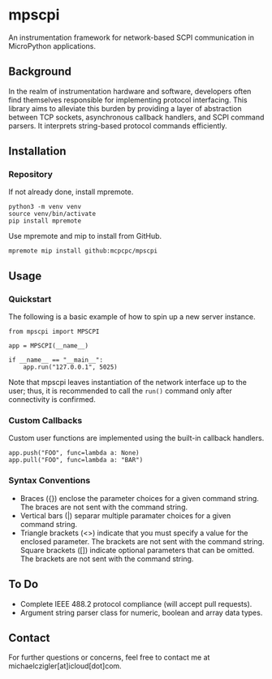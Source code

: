 # mpscpi

An instrumentation framework for network-based
SCPI communication in MicroPython applications.

## Background

In the realm of instrumentation hardware and
software, developers often find themselves responsible
for implementing protocol interfacing. This library
aims to alleviate this burden by providing a layer of
abstraction between TCP sockets, asynchronous callback
handlers, and SCPI command parsers. It interprets
string-based protocol commands efficiently.

## Installation

### Repository

If not already done, install mpremote.

```shell
python3 -m venv venv
source venv/bin/activate
pip install mpremote
```

Use mpremote and mip to install from GitHub.

```shell
mpremote mip install github:mcpcpc/mpscpi
```

## Usage

### Quickstart

The following is a basic example of how to spin 
up a new server instance.

```micropython
from mpscpi import MPSCPI

app = MPSCPI(__name__)

if __name__ == "__main__":
    app.run("127.0.0.1", 5025)
```

Note that mpscpi leaves instantiation of the
network interface up to the user; thus, it is
recommended to call the `run()` command only
after connectivity is confirmed.

### Custom Callbacks

Custom user functions are implemented using the
built-in callback handlers.

```micropython
app.push("FOO", func=lambda a: None)
app.pull("FOO", func=lambda a: "BAR")
```

### Syntax Conventions

- Braces ({}) enclose the parameter choices for a
  given command string. The braces are not sent
  with the command string.
- Vertical bars (|) separar multiple paramater
  choices for a given command string.
- Triangle brackets (<>) indicate that you must
  specify a value for the enclosed parameter. The
  brackets are not sent with the command string.
  Square brackets ([]) indicate optional
  parameters that can be omitted. The brackets
  are not sent with the command string.

## To Do

- Complete IEEE 488.2 protocol compliance (will
  accept pull requests).
- Argument string parser class for numeric,
  boolean and array data types.

## Contact

For further questions or concerns, feel free to
contact me at michaelczigler[at]icloud[dot]com.
